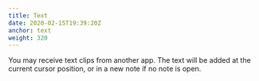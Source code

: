 ```yaml
---
title: Text
date: 2020-02-15T19:39:20Z
anchor: text
weight: 320
---
```


You may receive text clips from another app. The text will be added at
the current cursor position, or in a new note if no note is open.
